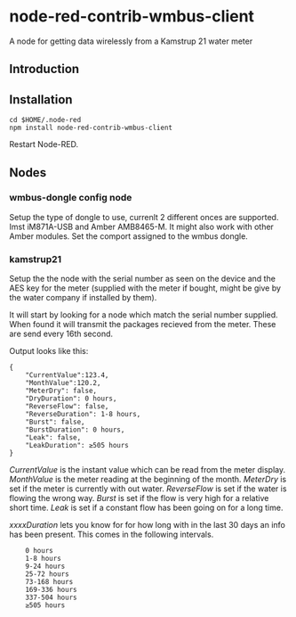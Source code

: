 # node-red-contrib-wmbus-client
A node for getting data wirelessly from a Kamstrup 21 water meter

## Introduction

## Installation
```
cd $HOME/.node-red
npm install node-red-contrib-wmbus-client
```
Restart Node-RED.

## Nodes
### wmbus-dongle config node
Setup the type of dongle to use, currenlt 2 different onces are supported. Imst iM871A-USB and Amber AMB8465-M. It might also work with other Amber modules.
Set the comport assigned to the wmbus dongle.


### kamstrup21
Setup the the node with the serial number as seen on the device and the AES key for the meter (supplied with the meter if bought, might be give by the water company if installed by them).

It will start by looking for a node which match the serial number supplied. When found it will transmit the packages recieved from the meter. These are send every 16th second.

Output looks like this:
```
{
	"CurrentValue":123.4,
	"MonthValue":120.2,
	"MeterDry": false,
	"DryDuration": 0 hours,
	"ReverseFlow": false,
	"ReverseDuration": 1-8 hours,
	"Burst": false,
	"BurstDuration": 0 hours,
	"Leak": false,
	"LeakDuration": ≥505 hours
}
```

_CurrentValue_ is the instant value which can be read from the meter display.
_MonthValue_ is the meter reading at the beginning of the month.
_MeterDry_ is set if the meter is currently with out water.
_ReverseFlow_ is set if the water is flowing the wrong way.
_Burst_ is set if the flow is very high for a relative short time.
_Leak_ is set if a constant flow has been going on for a long time.

_xxxxDuration_ lets you know for for how long with in the last 30 days an info has been present. This comes in the following intervals.
```
	0 hours
	1-8 hours
	9-24 hours
	25-72 hours
	73-168 hours
	169-336 hours
	337-504 hours
	≥505 hours
```
